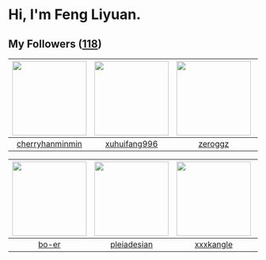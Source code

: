 # Hi, I'm Feng Liyuan.

## My Followers ([118](https://github.com/SunRunAway?tab=followers))

| <img src="https://avatars.githubusercontent.com/u/83270523?v=4" width="150" height="150" /> | <img src="https://avatars.githubusercontent.com/u/50138288?v=4" width="150" height="150" /> | <img src="https://avatars.githubusercontent.com/u/55519398?v=4" width="150" height="150" /> | <img src="https://avatars.githubusercontent.com/u/59618640?v=4" width="150" height="150" /> |
| :-----------------------------------------------------------------------------------------: | :-----------------------------------------------------------------------------------------: | :-----------------------------------------------------------------------------------------: | :-----------------------------------------------------------------------------------------: |
|                    [cherryhanminmin](https://github.com/cherryhanminmin)                    |                       [xuhuifang996](https://github.com/xuhuifang996)                       |                            [zeroggz](https://github.com/zeroggz)                            |                        [Akshar-code](https://github.com/Akshar-code)                        |

| <img src="https://avatars.githubusercontent.com/u/49479987?v=4" width="150" height="150" /> | <img src="https://avatars.githubusercontent.com/u/46620760?v=4" width="150" height="150" /> | <img src="https://avatars.githubusercontent.com/u/88874211?v=4" width="150" height="150" /> | <img src="https://avatars.githubusercontent.com/u/44160838?v=4" width="150" height="150" /> |
| :-----------------------------------------------------------------------------------------: | :-----------------------------------------------------------------------------------------: | :-----------------------------------------------------------------------------------------: | :-----------------------------------------------------------------------------------------: |
|                              [bo-er](https://github.com/bo-er)                              |                        [pleiadesian](https://github.com/pleiadesian)                        |                          [xxxkangle](https://github.com/xxxkangle)                          |                           [Gravifer](https://github.com/Gravifer)                           |